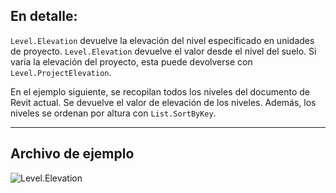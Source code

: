 ## En detalle:
`Level.Elevation` devuelve la elevación del nivel especificado en unidades de proyecto. `Level.Elevation` devuelve el valor desde el nivel del suelo. Si varía la elevación del proyecto, esta puede devolverse con `Level.ProjectElevation`.

En el ejemplo siguiente, se recopilan todos los niveles del documento de Revit actual. Se devuelve el valor de elevación de los niveles. Además, los niveles se ordenan por altura con `List.SortByKey`.
___
## Archivo de ejemplo

![Level.Elevation](./Revit.Elements.Level.Elevation_img.jpg)
